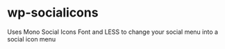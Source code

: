 wp-socialicons
==============

Uses Mono Social Icons Font and LESS to change your social menu into a social icon menu
